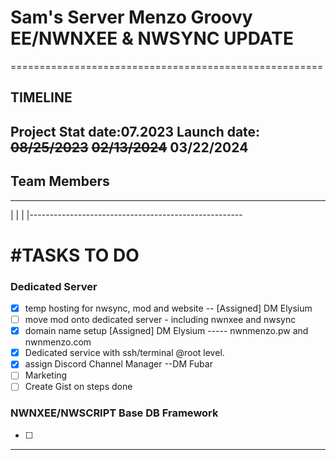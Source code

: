 # Sam's Server Menzo Groovy EE/NWNXEE & NWSYNC UPDATE 
======================================================
## TIMELINE
Project Stat date:07.2023
Launch date: ~~08/25/2023~~ ~~02/13/2024~~ 03/22/2024
--------------------------------------------------------
## Team Members
------------------------------------------------------
|
|
|
|-----------------------------------------------------


#TASKS TO DO
====================================
### Dedicated Server 
- [X] temp hosting for nwsync, mod and website
  -- [Assigned] DM Elysium
- [ ] move mod onto dedicated server - including nwnxee and nwsync
- [X] domain name setup [Assigned] DM Elysium
----- nwnmenzo.pw and nwnmenzo.com
- [X] Dedicated service with ssh/terminal @root level.
- [X] assign Discord Channel Manager --DM Fubar
- [ ]  Marketing
- [ ]  Create Gist on steps done

### NWNXEE/NWSCRIPT Base DB Framework
- [ ]  




 --- 
